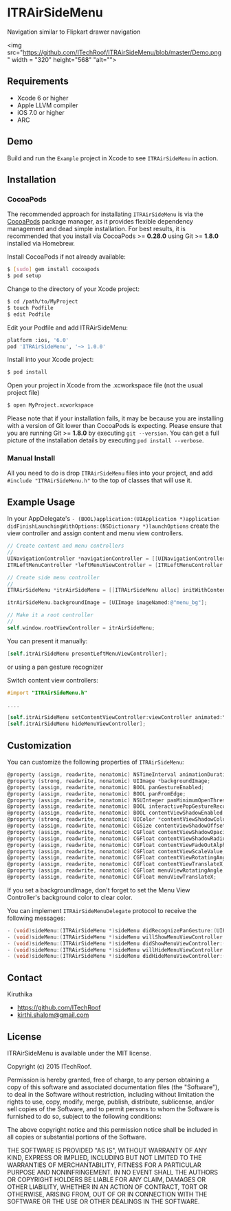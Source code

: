 # ITRAirSideMenu

Navigation similar to Flipkart drawer navigation

<img src="https://github.com/ITechRoof/ITRAirSideMenu/blob/master/Demo.png" width = "320" height="568" "alt="">

## Requirements
* Xcode 6 or higher
* Apple LLVM compiler
* iOS 7.0 or higher
* ARC

## Demo

Build and run the `Example` project in Xcode to see `ITRAirSideMenu` in action.

## Installation

### CocoaPods

The recommended approach for installating `ITRAirSideMenu` is via the [CocoaPods](http://cocoapods.org/) package manager, as it provides flexible dependency management and dead simple installation.
For best results, it is recommended that you install via CocoaPods >= **0.28.0** using Git >= **1.8.0** installed via Homebrew.

Install CocoaPods if not already available:

``` bash
$ [sudo] gem install cocoapods
$ pod setup
```

Change to the directory of your Xcode project:

``` bash
$ cd /path/to/MyProject
$ touch Podfile
$ edit Podfile
```

Edit your Podfile and add ITRAirSideMenu:

``` bash
platform :ios, '6.0'
pod 'ITRAirSideMenu', '~> 1.0.0'
```

Install into your Xcode project:

``` bash
$ pod install
```

Open your project in Xcode from the .xcworkspace file (not the usual project file)

``` bash
$ open MyProject.xcworkspace
```

Please note that if your installation fails, it may be because you are installing with a version of Git lower than CocoaPods is expecting. Please ensure that you are running Git >= **1.8.0** by executing `git --version`. You can get a full picture of the installation details by executing `pod install --verbose`.

### Manual Install

All you need to do is drop `ITRAirSideMenu` files into your project, and add `#include "ITRAirSideMenu.h"` to the top of classes that will use it.

## Example Usage

In your AppDelegate's `- (BOOL)application:(UIApplication *)application didFinishLaunchingWithOptions:(NSDictionary *)launchOptions` create the view controller and assign content and menu view controllers.

``` objective-c
// Create content and menu controllers
//
UINavigationController *navigationController = [[UINavigationController alloc] initWithRootViewController:[ITRFirstViewController controller]];
ITRLeftMenuController *leftMenuViewController = [ITRLeftMenuController controller];

// Create side menu controller
//
ITRAirSideMenu *itrAirSideMenu = [[ITRAirSideMenu alloc] initWithContentViewController:navigationController leftMenuViewController:leftMenuViewController];

itrAirSideMenu.backgroundImage = [UIImage imageNamed:@"menu_bg"];

// Make it a root controller
//
self.window.rootViewController = itrAirSideMenu;
```

You can present it manually:

```objective-c
[self.itrAirSideMenu presentLeftMenuViewController];
```

or using a pan gesture recognizer

Switch content view controllers:

```objective-c
#import "ITRAirSideMenu.h"

....

[self.itrAirSideMenu setContentViewController:viewController animated:YES];
[self.itrAirSideMenu hideMenuViewController];
```

## Customization

You can customize the following properties of `ITRAirSideMenu`:

``` objective-c
@property (assign, readwrite, nonatomic) NSTimeInterval animationDuration;
@property (strong, readwrite, nonatomic) UIImage *backgroundImage;
@property (assign, readwrite, nonatomic) BOOL panGestureEnabled;
@property (assign, readwrite, nonatomic) BOOL panFromEdge;
@property (assign, readwrite, nonatomic) NSUInteger panMinimumOpenThreshold;
@property (assign, readwrite, nonatomic) BOOL interactivePopGestureRecognizerEnabled;
@property (assign, readwrite, nonatomic) BOOL contentViewShadowEnabled;
@property (strong, readwrite, nonatomic) UIColor *contentViewShadowColor;
@property (assign, readwrite, nonatomic) CGSize contentViewShadowOffset;
@property (assign, readwrite, nonatomic) CGFloat contentViewShadowOpacity;
@property (assign, readwrite, nonatomic) CGFloat contentViewShadowRadius;
@property (assign, readwrite, nonatomic) CGFloat contentViewFadeOutAlpha;
@property (assign, readwrite, nonatomic) CGFloat contentViewScaleValue;
@property (assign, readwrite, nonatomic) CGFloat contentViewRotatingAngle;
@property (assign, readwrite, nonatomic) CGFloat contentViewTranslateX;
@property (assign, readwrite, nonatomic) CGFloat menuViewRotatingAngle;
@property (assign, readwrite, nonatomic) CGFloat menuViewTranslateX;

```

If you set a backgroundImage, don't forget to set the Menu View Controller's background color to clear color.

You can implement `ITRAirSideMenuDelegate` protocol to receive the following messages:

```objective-c
- (void)sideMenu:(ITRAirSideMenu *)sideMenu didRecognizePanGesture:(UIPanGestureRecognizer *)recognizer;
- (void)sideMenu:(ITRAirSideMenu *)sideMenu willShowMenuViewController:(UIViewController *)menuViewController;
- (void)sideMenu:(ITRAirSideMenu *)sideMenu didShowMenuViewController:(UIViewController *)menuViewController;
- (void)sideMenu:(ITRAirSideMenu *)sideMenu willHideMenuViewController:(UIViewController *)menuViewController;
- (void)sideMenu:(ITRAirSideMenu *)sideMenu didHideMenuViewController:(UIViewController *)menuViewController;
```

## Contact

Kiruthika

- https://github.com/ITechRoof
- kirthi.shalom@gmail.com

## License

ITRAirSideMenu is available under the MIT license.

Copyright (c) 2015 ITechRoof.

Permission is hereby granted, free of charge, to any person obtaining a copy of this software and associated documentation files (the "Software"), to deal in the Software without restriction, including without limitation the rights to use, copy, modify, merge, publish, distribute, sublicense, and/or sell copies of the Software, and to permit persons to whom the Software is furnished to do so, subject to the following conditions:

The above copyright notice and this permission notice shall be included in all copies or substantial portions of the Software.

THE SOFTWARE IS PROVIDED "AS IS", WITHOUT WARRANTY OF ANY KIND, EXPRESS OR IMPLIED, INCLUDING BUT NOT LIMITED TO THE WARRANTIES OF MERCHANTABILITY, FITNESS FOR A PARTICULAR PURPOSE AND NONINFRINGEMENT. IN NO EVENT SHALL THE AUTHORS OR COPYRIGHT HOLDERS BE LIABLE FOR ANY CLAIM, DAMAGES OR OTHER LIABILITY, WHETHER IN AN ACTION OF CONTRACT, TORT OR OTHERWISE, ARISING FROM, OUT OF OR IN CONNECTION WITH THE SOFTWARE OR THE USE OR OTHER DEALINGS IN THE SOFTWARE.


